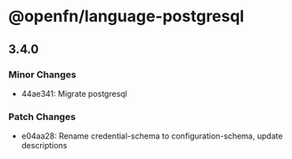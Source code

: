 # @openfn/language-postgresql

## 3.4.0

### Minor Changes

- 44ae341: Migrate postgresql

### Patch Changes

- e04aa28: Rename credential-schema to configuration-schema, update descriptions
